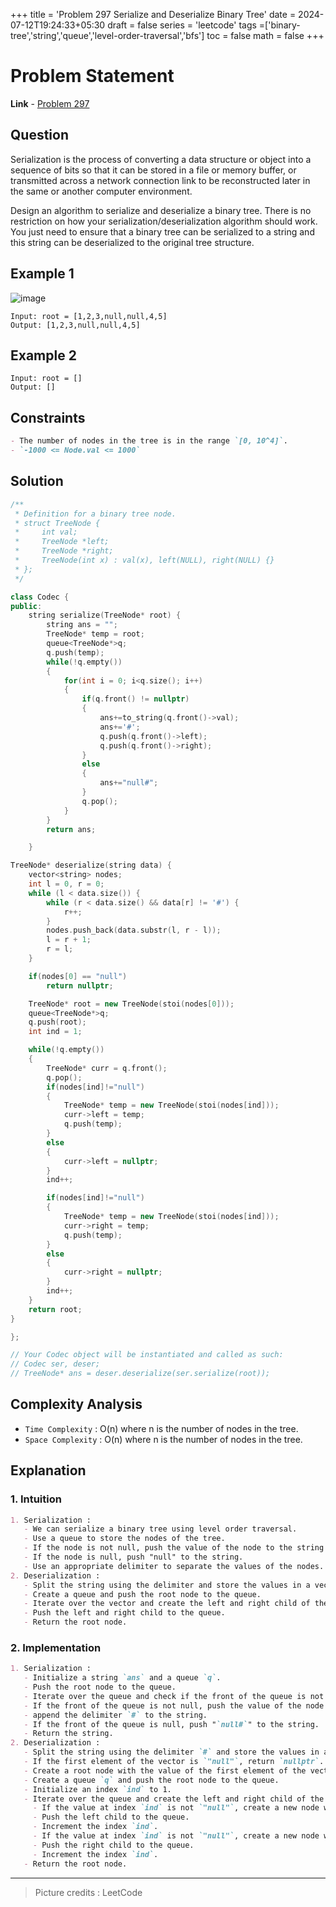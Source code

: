 +++
title = 'Problem 297 Serialize and Deserialize Binary Tree'
date = 2024-07-12T19:24:33+05:30
draft = false
series = 'leetcode'
tags =['binary-tree','string','queue','level-order-traversal','bfs']
toc = false
math = false
+++

# Problem Statement

**Link** - [Problem 297](https://leetcode.com/problems/serialize-and-deserialize-binary-tree/description/)

## Question

Serialization is the process of converting a data structure or object into a sequence of bits so that it can be stored in a file or memory buffer, or transmitted across a network connection link to be reconstructed later in the same or another computer environment.

Design an algorithm to serialize and deserialize a binary tree. There is no restriction on how your serialization/deserialization algorithm should work. You just need to ensure that a binary tree can be serialized to a string and this string can be deserialized to the original tree structure.

## Example 1

![image](https://assets.leetcode.com/uploads/2020/09/15/serdeser.jpg)

```
Input: root = [1,2,3,null,null,4,5]
Output: [1,2,3,null,null,4,5]
```

## Example 2

```
Input: root = []
Output: []

```

## Constraints

```markdown
- The number of nodes in the tree is in the range `[0, 10^4]`.
- `-1000 <= Node.val <= 1000`
```

## Solution

```cpp
/**
 * Definition for a binary tree node.
 * struct TreeNode {
 *     int val;
 *     TreeNode *left;
 *     TreeNode *right;
 *     TreeNode(int x) : val(x), left(NULL), right(NULL) {}
 * };
 */

class Codec {
public:
    string serialize(TreeNode* root) {
        string ans = "";
        TreeNode* temp = root;
        queue<TreeNode*>q;
        q.push(temp);
        while(!q.empty())
        {
            for(int i = 0; i<q.size(); i++)
            {
                if(q.front() != nullptr)
                {
                    ans+=to_string(q.front()->val);
                    ans+='#';
                    q.push(q.front()->left);
                    q.push(q.front()->right);
                }
                else
                {
                    ans+="null#";
                }
                q.pop();
            }
        }
        return ans;

    }

TreeNode* deserialize(string data) {
    vector<string> nodes;
    int l = 0, r = 0;
    while (l < data.size()) {
        while (r < data.size() && data[r] != '#') {
            r++;
        }
        nodes.push_back(data.substr(l, r - l));
        l = r + 1;
        r = l;
    }

    if(nodes[0] == "null")
        return nullptr;

    TreeNode* root = new TreeNode(stoi(nodes[0]));
    queue<TreeNode*>q;
    q.push(root);
    int ind = 1;

    while(!q.empty())
    {
        TreeNode* curr = q.front();
        q.pop();
        if(nodes[ind]!="null")
        {
            TreeNode* temp = new TreeNode(stoi(nodes[ind]));
            curr->left = temp;
            q.push(temp);
        }
        else
        {
            curr->left = nullptr;
        }
        ind++;

        if(nodes[ind]!="null")
        {
            TreeNode* temp = new TreeNode(stoi(nodes[ind]));
            curr->right = temp;
            q.push(temp);
        }
        else
        {
            curr->right = nullptr;
        }
        ind++;
    }
    return root;
}

};

// Your Codec object will be instantiated and called as such:
// Codec ser, deser;
// TreeNode* ans = deser.deserialize(ser.serialize(root));
```

## Complexity Analysis

- `Time Complexity` : O(n) where n is the number of nodes in the tree.
- `Space Complexity` : O(n) where n is the number of nodes in the tree.

## Explanation

### 1. Intuition

```markdown
1. Serialization :
   - We can serialize a binary tree using level order traversal.
   - Use a queue to store the nodes of the tree.
   - If the node is not null, push the value of the node to the string and push the left and right child of the node to the queue.
   - If the node is null, push "null" to the string.
   - Use an appropriate delimiter to separate the values of the nodes.
2. Deserialization :
   - Split the string using the delimiter and store the values in a vector.
   - Create a queue and push the root node to the queue.
   - Iterate over the vector and create the left and right child of the current node.
   - Push the left and right child to the queue.
   - Return the root node.
```

### 2. Implementation

```markdown
1. Serialization :
   - Initialize a string `ans` and a queue `q`.
   - Push the root node to the queue.
   - Iterate over the queue and check if the front of the queue is not null.
   - If the front of the queue is not null, push the value of the node to the string and push the left and right child of the node to the queue.
   - append the delimiter `#` to the string.
   - If the front of the queue is null, push "`null#`" to the string.
   - Return the string.
2. Deserialization :
   - Split the string using the delimiter `#` and store the values in a vector `nodes`.
   - If the first element of the vector is `"null"`, return `nullptr`.
   - Create a root node with the value of the first element of the vector.
   - Create a queue `q` and push the root node to the queue.
   - Initialize an index `ind` to 1.
   - Iterate over the queue and create the left and right child of the current node in the following manner
     - If the value at index `ind` is not `"null"`, create a new node with the value and assign it as the left child of the current node.
     - Push the left child to the queue.
     - Increment the index `ind`.
     - If the value at index `ind` is not `"null"`, create a new node with the value and assign it as the right child of the current node.
     - Push the right child to the queue.
     - Increment the index `ind`.
   - Return the root node.
```

---

> Picture credits : LeetCode
